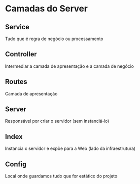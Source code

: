 # Camadas do Server

## Service
Tudo que é regra de negócio ou processamento

## Controller
Intermediar a camada de apresentação e a camada de negócio

## Routes
Camada de apresentação

## Server
Responsável por criar o servidor (sem instanciá-lo)

## Index
Instancia o servidor e expõe para a Web (lado da infraestrutura)

## Config
Local onde guardamos tudo que for estático do projeto